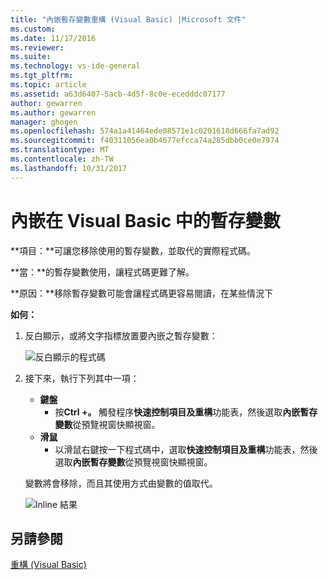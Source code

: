 ```yaml
---
title: "內嵌暫存變數重構 (Visual Basic) |Microsoft 文件"
ms.custom: 
ms.date: 11/17/2016
ms.reviewer: 
ms.suite: 
ms.technology: vs-ide-general
ms.tgt_pltfrm: 
ms.topic: article
ms.assetid: a63d6407-5acb-4d5f-8c0e-ecedddc07177
author: gewarren
ms.author: gewarren
manager: ghogen
ms.openlocfilehash: 574a1a41464ede08571e1c0201618d666fa7ad92
ms.sourcegitcommit: f40311056ea0b4677efcca74a285dbb0ce0e7974
ms.translationtype: MT
ms.contentlocale: zh-TW
ms.lasthandoff: 10/31/2017
---
```

# <a name="inline-a-temporary-variable-in-visual-basic"></a>內嵌在 Visual Basic 中的暫存變數
**項目：**可讓您移除使用的暫存變數，並取代的實際程式碼。

**當：**的暫存變數使用，讓程式碼更難了解。  

**原因：**移除暫存變數可能會讓程式碼更容易閱讀，在某些情況下

**如何：**

1. 反白顯示，或將文字指標放置要內嵌之暫存變數：

   ![反白顯示的程式碼](media/inline_highlight.png)

1. 接下來，執行下列其中一項：
   * **鍵盤**
     * 按**Ctrl +。** 觸發程序**快速控制項目及重構**功能表，然後選取**內嵌暫存變數**從預覽視窗快顯視窗。
   * **滑鼠**
     * 以滑鼠右鍵按一下程式碼中，選取**快速控制項目及重構**功能表，然後選取**內嵌暫存變數**從預覽視窗快顯視窗。

   變數將會移除，而且其使用方式由變數的值取代。

   ![Inline 結果](media/inline_result.png)

## <a name="see-also"></a>另請參閱
[重構 (Visual Basic)](../refactoring-vb.md)
